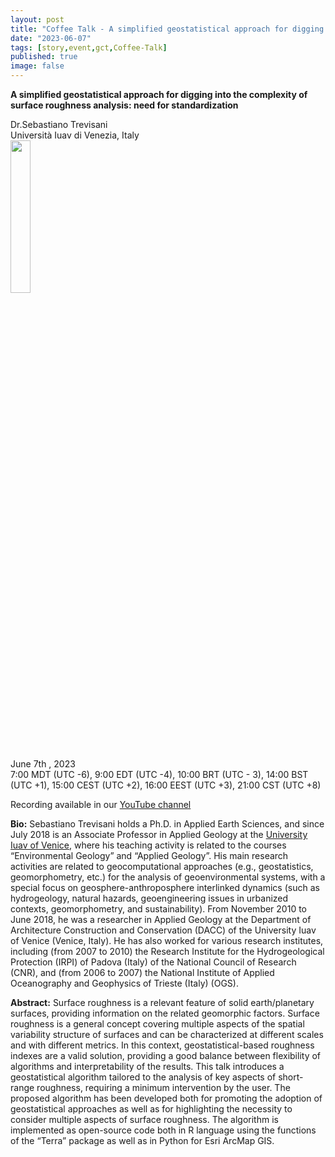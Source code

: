 ```yaml
---
layout: post
title: "Coffee Talk - A simplified geostatistical approach for digging into the complexity of surface roughness analysis: need for standardization"
date: "2023-06-07"
tags: [story,event,gct,Coffee-Talk]
published: true
image: false
---
```


**A simplified geostatistical approach for digging into the complexity of surface roughness analysis: need for standardization**



Dr.Sebastiano Trevisani  
Università Iuav di Venezia, Italy  
<img src="{{site.baseurl}}/uploads/img/faces/sebastiano.png" width="25%" />

June 7th , 2023  
7:00 MDT (UTC -6), 9:00 EDT (UTC -4), 10:00 BRT (UTC - 3), 14:00 BST (UTC +1), 15:00 CEST (UTC +2), 16:00 EEST (UTC +3), 21:00 CST (UTC +8)  

Recording available in our [YouTube channel][video_sebastiano]  


**Bio:** Sebastiano Trevisani holds a Ph.D. in Applied Earth Sciences, and since July 2018 is an Associate Professor in Applied Geology at the [University Iuav of Venice](https://www.iuav.it/en), where his teaching activity is related to the courses “Environmental Geology” and “Applied Geology”. His main research activities are related to geocomputational approaches (e.g., geostatistics, geomorphometry, etc.) for the analysis of geoenvironmental systems, with a special focus on geosphere-anthroposphere interlinked dynamics (such as hydrogeology, natural hazards, geoengineering issues in urbanized contexts, geomorphometry, and sustainability). From November 2010 to June 2018, he was a researcher in Applied Geology at the Department of Architecture Construction and Conservation (DACC) of the University Iuav of Venice (Venice, Italy). He has also worked for various research institutes, including (from 2007 to 2010) the Research Institute for the Hydrogeological Protection (IRPI) of Padova (Italy) of the National Council of Research (CNR), and (from 2006 to 2007) the National Institute of Applied Oceanography and Geophysics of Trieste (Italy) (OGS).

**Abstract:** Surface roughness is a relevant feature of solid earth/planetary surfaces, providing information on the related geomorphic factors. Surface roughness is a general concept covering multiple aspects of the spatial variability structure of surfaces and can be characterized at different scales and with different metrics. In this context, geostatistical-based roughness indexes are a valid solution, providing a good balance between flexibility of algorithms and interpretability of the results. This talk introduces a geostatistical algorithm tailored to the analysis of key aspects of short-range roughness, requiring a minimum intervention by the user. The proposed algorithm has been developed both for promoting the adoption of geostatistical approaches as well as for highlighting the necessity to consider multiple aspects of surface roughness. The algorithm is implemented as open-source code both in R language using the functions of the “Terra” package as well as in Python for Esri ArcMap GIS.  



[video_sebastiano]: <https://www.youtube.com/watch?v=UfIBlZ2WhIM>